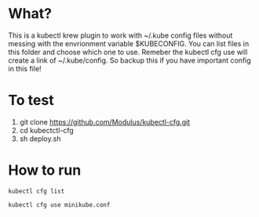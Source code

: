 # What?
This is a kubectl krew plugin to work with ~/.kube config files without messing with the envrionment variable $KUBECONFIG. You can list files in this folder and choose which one to use. Remeber the kubectl cfg use will create a link of ~/.kube/config. So backup this if you have important config in this file!

# To test
1. git clone https://github.com/Modulus/kubectl-cfg.git
2. cd kubectctl-cfg
3. sh deploy.sh

# How to run
```
kubectl cfg list
```

```
kubectl cfg use minikube.conf
```

